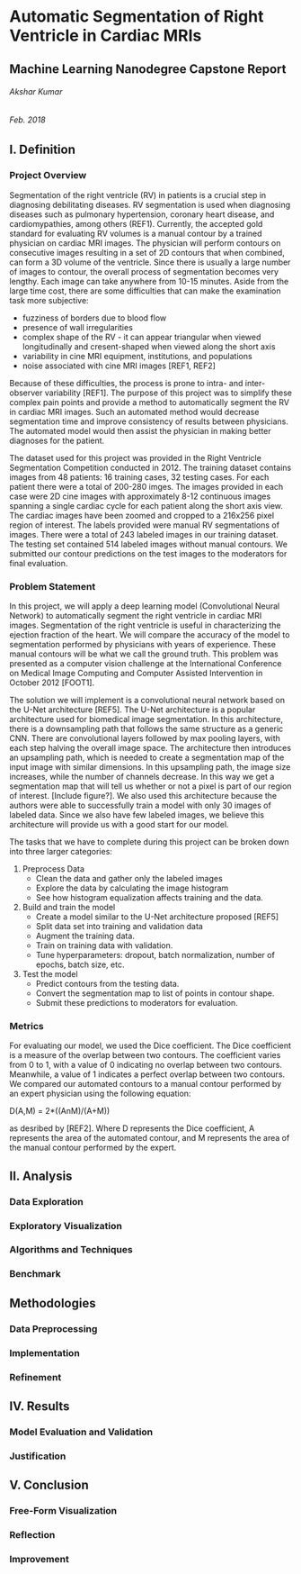 # Automatic Segmentation of Right Ventricle in Cardiac MRIs
## Machine Learning Nanodegree Capstone Report
###### Akshar Kumar
###### Feb. 2018

## I. Definition

### Project Overview
Segmentation of the right ventricle (RV) in patients is a crucial step in diagnosing debilitating diseases. RV segmentation is used when diagnosing diseases such as pulmonary hypertension, coronary heart disease, and cardiomypathies, among others (REF1). Currently, the accepted gold standard for evaluating RV volumes is a manual contour by a trained physician on cardiac MRI images. The physician will perform contours on consecutive images resulting in a set of 2D contours that when combined, can form a 3D volume of the ventricle. Since there is usually a large number of images to contour, the overall process of segmentation becomes very lengthy. Each image can take anywhere from 10-15 minutes. Aside from the large time cost, there are some difficulties that can make the examination task more subjective:
- fuzziness of borders due to blood flow
- presence of wall irregularities 
- complex shape of the RV - it can appear triangular when viewed longitudinally and cresent-shaped when viewed along the short axis
- variability in cine MRI equipment, institutions, and populations
- noise associated with cine MRI images [REF1, REF2]

Because of these difficulties, the process is prone to intra- and inter-observer variability [REF1]. The purpose of this project was to simplify these complex pain points and provide a method to automatically segment the RV in cardiac MRI images. Such an automated method would decrease segmentation time and improve consistency of results between physicians. The automated model would then assist the physician in making better diagnoses for the patient.

The dataset used for this project was provided in the Right Ventricle Segmentation Competition conducted in 2012. The training dataset contains images from 48 patients: 16 training cases, 32 testing cases. For each patient there were a total of 200-280 imges. The images provided in each case were  2D cine images with approximately 8-12 continuous images spanning a single cardiac cycle for each patient along the short axis view. The cardiac images have been zoomed and cropped to a 216x256 pixel region of interest. The labels provided were manual RV segmentations of images. There were a total of 243 labeled images in our training dataset. The testing set contained 514 labeled images without manual contours. We submitted our contour predictions on the test images to the moderators for final evaluation. 

### Problem Statement
In this project, we will apply a deep learning model (Convolutional Neural Network) to automatically segment the right ventricle in cardiac MRI images. Segmentation of the right ventricle is useful in characterizing the ejection fraction of the heart. We will compare the accuracy of the model to segmentation performed by physicians with years of experience. These manual contours will be what we call the ground truth. This problem was presented as a computer vision challenge at the International Conference on Medical Image Computing and Computer Assisted Intervention in October 2012 [FOOT1]. 

The solution we will implement is a convolutional neural network based on the U-Net architecture [REF5]. The U-Net architecture is a popular architecture used for biomedical image segmentation. In this architecture, there is a downsampling path that follows the same structure as a generic CNN. There are convolutional layers followed by max pooling layers, with each step halving the overall image space. The architecture then introduces an upsampling path, which is needed to create a segmentation map of the input image with similar dimensions. In this upsampling path, the image size increases, while the number of channels decrease. In this way we get a segmentation map that will tell us whether or not a pixel is part of our region of interest. [Include figure?]. We also used this architecture because the authors were able to successfully train a model with only 30 images of labeled data. Since we also have few labeled images, we believe this architecture will provide us with a good start for our model.

The tasks that we have to complete during this project can be broken down into three larger categories:

1. Preprocess Data
   - Clean the data and gather only the labeled images
   - Explore the data by calculating the image histogram
   - See how histogram equalization affects training and the data.
2. Build and train the model
   - Create a model similar to the U-Net architecture proposed [REF5]
   - Split data set into training and validation data
   - Augment the training data.
   - Train on training data with validation.
   - Tune hyperparameters: dropout, batch normalization, number of epochs, batch size, etc.
3. Test the model
   - Predict contours from the testing data.
   - Convert the segmentation map to list of points in contour shape.
   - Submit these predictions to moderators for evaluation.

### Metrics

For evaluating our model, we used the Dice coefficient. The Dice coefficient is a measure of the overlap between two contours. The coefficient varies from 0 to 1, with a value of 0 indicating no overlap between two contours. Meanwhile, a value of 1 indicates a perfect overlap between two contours. We compared our automated contours to a manual contour performed by an expert physician using the following equation: 

D(A,M) = 2*((AnM)/(A+M))

as desribed by [REF2]. Where D represents the Dice coefficient, A represents the area of the automated contour, and M represents the area of the manual contour performed by the expert. 


## II. Analysis
### Data Exploration
### Exploratory Visualization
### Algorithms and Techniques
### Benchmark

## Methodologies
### Data Preprocessing
### Implementation
### Refinement

## IV. Results
### Model Evaluation and Validation
### Justification

## V. Conclusion
### Free-Form Visualization
### Reflection
### Improvement
